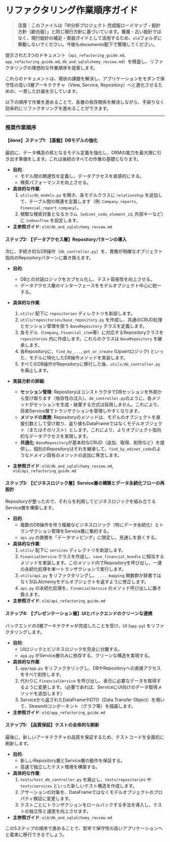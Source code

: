 # リファクタリング作業順序ガイド

> **注意：このファイルは「IR分析プロジェクト 完成版ロードマップ・設計方針（統合版）」と同じ現行方針に基づいています。重複・古い設計ではなく、現行設計の補足・実装ガイドとして活用するため、`old`フォルダに移動しないでください。今後もdocuments配下で管理してください。**

提示された3つのドキュメント（`api_refactoring_guide.md`, `app_refactoring_guide.md`, `db_and_sqlalchemy_review.md`）を精査し、リファクタリングの理想的な作業順序を提案します。

これらのドキュメントは、現状の課題を解決し、アプリケーションをモダンで保守性の高い3層アーキテクチャ（View, Service, Repository）へと進化させるための、一貫した計画を示しています。

以下の順序で作業を進めることで、各層の依存関係を解決しながら、手戻りなく効率的にリファクタリングを進めることができます。

---

### **推奨作業順序**

#### 【done】**ステップ1: 【基盤】DBモデルの強化** 

最初に、データ構造の核となるモデル定義を強化し、ORMの能力を最大限に引き出す準備をします。これは後続のすべての作業の基礎となります。

*   **目的**:
    *   モデル間の関連性を定義し、データアクセスを直感的にする。
    *   検索パフォーマンスを向上させる。
*   **具体的な作業**:
    1.  `utils/db_models.py` を開き、各モデルクラスに `relationship` を追加して、テーブル間の関連を定義します（例: `Company.reports`, `Financial_report.company`）。
    2.  頻繁な検索対象となるカラム（`edinet_code`, `element_id`, 外部キーなど）に `index=True` を設定します。
*   **主参照ガイド**: `old/db_and_sqlalchemy_review.md`


#### **ステップ2: 【データアクセス層】Repositoryパターンの導入**

次に、手続き的なDB操作（`db_controller.py`）を、責務が明確なオブジェクト指向のRepositoryパターンに置き換えます。

*   **目的**:
    *   DBとの対話ロジックをカプセル化し、テスト容易性を向上させる。
    *   データアクセス層のインターフェースをモデルオブジェクト中心に統一する。
*   **具体的な作業**:
    1.  `utils/` 配下に `repositories` ディレクトリを新設します。
    2.  `utils/repositories/base_repository.py` を作成し、共通のCRUD処理とセッション管理を担う `BaseRepository` クラスを定義します。
    3.  各モデル（`Company`, `Financial_item`等）に対応するRepositoryクラスを `repositories` 内に作成します。これらのクラスは `BaseRepository` を継承します。
    4.  各Repositoryに、`find_by_...`, `get_or_create` (Upsertロジック) といった、モデルに特化したDB操作メソッドを実装します。
    5.  すべてのDB操作がRepositoryに移行した後、`utils/db_controller.py` を廃止します。

*   **実装方針の詳細**:
    *   **セッション管理**: RepositoryはコンストラクタでDBセッションを外部から受け取ります（依存性の注入）。`db_controller.py`のように、各メソッドがセッションを生成・破棄する方式は採用しません。これにより、将来Service層でトランザクションを管理しやすくなります。
    *   **メソッドの責務**: Repositoryのメソッドは、モデルのオブジェクトを直接引数として受け取り、返り値もDataFrameではなくモデルオブジェクト（またはそのリスト）とします。これにより、よりオブジェクト指向的なデータアクセスを実現します。
    *   **共通化**: `BaseRepository`が基本的なCRUD（追加、取得、削除など）を提供し、個別のRepositoryはそれを継承して、`find_by_edinet_code`のようなドメイン固有のメソッドの追加に専念します。

*   **主参照ガイド**: `old/db_and_sqlalchemy_review.md`, `old/api_refactoring_guide.md`


#### **ステップ3: 【ビジネスロジック層】Service層の構築とデータ永続化フローの再設計**

Repositoryが整ったので、それらを利用してビジネスロジックを組み立てるService層を構築します。

*   **目的**:
    *   複数のDB操作を伴う複雑なビジネスロジック（特にデータ永続化）とトランザクション管理をService層に集約する。
    *   `api.py` の責務を「データマッピング」に限定し、見通しを良くする。
*   **具体的な作業**:
    1.  `utils/` 配下に `services` ディレクトリを新設します。
    2.  `FinancialService` クラスを作成し、`save_financial_bundle` に相当するメソッドを実装します。このメソッド内でRepositoryを呼び出し、一連の永続化処理を単一トランザクションで実行します。
    3.  `utils/api.py` をリファクタリングし、`_..._mapping` 関数群が辞書ではなくSQLAlchemyモデルオブジェクトを返すように修正します。
    4.  `api.py` の永続化処理を、`FinancialService` のメソッド呼び出しに置き換えます。
*   **主参照ガイド**: `old/api_refactoring_guide.md`


#### **ステップ4: 【プレゼンテーション層】UIとバックエンドのクリーンな連携**

バックエンドの3層アーキテクチャが完成したことを受け、UI (`app.py`) をリファクタリングします。

*   **目的**:
    *   UIロジックとビジネスロジックを完全に分離する。
    *   `app.py` がService層のみに依存する、クリーンな構造を実現する。
*   **具体的な作業**:
    1.  `app/app.py` をリファクタリングし、DBやRepositoryへの直接アクセスをすべて削除します。
    2.  代わりに `FinancialService` を呼び出し、表示に必要なデータを取得するように変更します。（必要であれば、ServiceにUI向けのデータ取得メソッドを追加します）
    3.  Serviceから返されたDataFrameやDTO（Data Transfer Object）を用いて、Streamlitコンポーネント（グラフ等）を描画します。
*   **主参照ガイド**: `old/app_refactoring_guide.md`


#### **ステップ5: 【品質保証】テストの全体的な刷新**

最後に、新しいアーキテクチャの品質を保証するため、テストコードを全面的に刷新します。

*   **目的**:
    *   新しいRepository層とService層の動作を保証する。
    *   高速で独立したテスト環境を構築する。
*   **具体的な作業**:
    1.  `tests/test_db_controller.py` を廃止し、`tests/repositories` や `tests/services` といった新しいテスト構造を作成します。
    2.  アサーションの対象を、DataFrameではなくモデルオブジェクトのプロパティ検証に変更します。
    3.  テストごとにトランザクションをロールバックする手法を導入し、テストの独立性と速度を向上させます。
*   **主参照ガイド**: `old/db_and_sqlalchemy_review.md`

この5ステップの順序で進めることで、堅牢で保守性の高いアプリケーションへと着実に移行できるでしょう。
